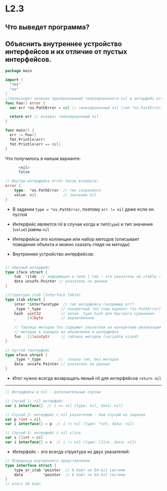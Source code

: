 # L2.3

## Что выведет программа? 
## Объяснить внутреннее устройство интерфейсов и их отличие от пустых интерфейсов.

```go
package main

import (
  "fmt"
  "os"
)
//происходит неявное преобразование типизированного nil в интерфейс error
func Foo() error {
  var err *os.PathError = nil // типизированный nil (тип *os.PathError)

  return err // возврат типизированный nil
}

func main() {
  err := Foo()
  fmt.Println(err)
  fmt.Println(err == nil)
}

```


Что получилось в наешм варианте:
```bash
      <nil>
      false
```


```go
// Внутри интерфейса error после возврата:
error {
    type:  *os.PathError  // тип сохранился
    value: nil            // значение nil
}
```
- В задании `type = *os.PathError`, поэтому `err != nil` даже если он пустой

- Интерфейс является nil в случае когда и тип(`type`) и тип значение (`value`) равны `nil`


- Интерфейсы это коллекции или набор методов (описывает поведение объекта и можно сказать глядя на методы)

- Внутреннее устройство интерфейсов:
```go

// обычный интерфейс
type iface struct {
    tab  *itab  // информация о типе | tab — это указатель на itable — структуру
    data unsafe.Pointer // указатель на данные
}

//Структура itab (Interface Table)
type itab struct {
    inter *interfacetype  // тип интерфейса (например err)
    _type *_type         // конкретный тип (наш вариант *os.PathError)
    hash  uint32         // копия _type.hash для быстрого сравнения
    _     [4]byte        // выравнивание
    
    // Таблица методов fun содержит указатели на конкретные реализации 
    // методов в порядке их объявления в интерфейсе
    fun   [1]uintptr     // таблица методов (variable sized)
}

// пустой тинтерфейс
type eface struct {
    _type *_type        //  только тип, без методов
    data  unsafe.Pointer // указатель на данные
}

```

- Итог нужно всегда возвращать явный nil для интерфейсов `return nil`
---


```go
// Интерфейсы и nil - дополнительные случаи

// Случай 1: nil интерфейс
var i interface{}  // i == nil (type: nil, data: nil)

// Случай 2: интерфейс с nil указателем - Наш случай из задания
var p *int = nil
var i interface{} = p  // i != nil (type: *int, data: nil)

// Случай 3: интерфейс с nil slice
var s []int = nil
var i interface{} = s  // i != nil (type: []int, data: nil)

```

- Интерфейс - это всегда структура из двух указателей:
```go
// Псевдокод внутреннего представления
type interface struct {
    type_or_itab *pointer  // 8 байт на 64-bit системе
    data         *pointer  // 8 байт на 64-bit системе
}    
// итого 16 байт
```